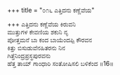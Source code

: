 +++
title = "೦೧೬ ಎತ್ತಿದನು ಕಣ್ಣೆವೆಯ"

+++
ಎತ್ತಿದನು ಕಣ್ಣೆವೆಯ ಕಿರುವನಿ  
ಮುತ್ತುಗಳ ಕೇವಣಿಯ ಶಕುನಿ ನೃ  
ಪೋತ್ತಮನೆ ಬಾ ಕಂದ ಬಾಯೆಂದಪ್ಪಿ ಕೌರವನ  
ಕಿತ್ತು ಬಿಸುಡುವೆನಹಿತರನು ನಿನ  
ಗಿತ್ತೆನಿಂದ್ರಪ್ರಸ್ಥಪುರವನು  
ಹೆತ್ತ ತಾಯ್ ಗಾಂಧಾರಿ ಸಂತೋಷಿಸಲಿ ಬಳಿಕೆಂದ    ॥16॥